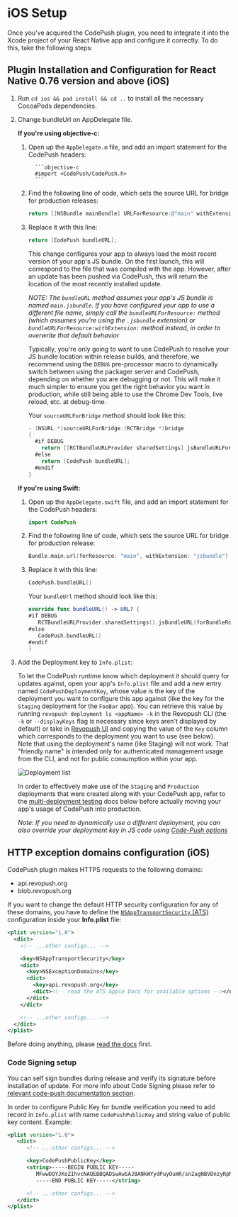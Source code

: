 # iOS Setup

Once you've acquired the CodePush plugin, you need to integrate it into the Xcode project of your React Native app and configure it correctly. To do this, take the following steps:

## Plugin Installation and Configuration for React Native 0.76 version and above (iOS)

1. Run `cd ios && pod install && cd ..` to install all the necessary CocoaPods dependencies.

2. Change bundleUrl on AppDelegate file.

   **If you're using objective-c:**
    1. Open up the `AppDelegate.m` file, and add an import statement for the CodePush headers:

             ```objective-c
             #import <CodePush/CodePush.h>
             ```

    2. Find the following line of code, which sets the source URL for bridge for production releases:

       ```objective-c
       return [[NSBundle mainBundle] URLForResource:@"main" withExtension:@"jsbundle"];
       ```

    3. Replace it with this line:

       ```objective-c
       return [CodePush bundleURL];
       ```
       This change configures your app to always load the most recent version of your app's JS bundle. On the first launch, this will correspond to the file that was compiled with the app. However, after an update has been pushed via CodePush, this will return the location of the most recently installed update.

       *NOTE: The `bundleURL` method assumes your app's JS bundle is named `main.jsbundle`. If you have configured your app to use a different file name, simply call the `bundleURLForResource:` method (which assumes you're using the `.jsbundle` extension) or `bundleURLForResource:withExtension:` method instead, in order to overwrite that default behavior*

       Typically, you're only going to want to use CodePush to resolve your JS bundle location within release builds, and therefore, we recommend using the `DEBUG` pre-processor macro to dynamically switch between using the packager server and CodePush, depending on whether you are debugging or not. This will make it much simpler to ensure you get the right behavior you want in production, while still being able to use the Chrome Dev Tools, live reload, etc. at debug-time.

       Your `sourceURLForBridge` method should look like this:

       ```objective-c
       - (NSURL *)sourceURLForBridge:(RCTBridge *)bridge
       {
         #if DEBUG
           return [[RCTBundleURLProvider sharedSettings] jsBundleURLForBundleRoot:@"index"];
         #else
           return [CodePush bundleURL];
         #endif
       }
       ```

   **If you're using Swift:**
    1. Open up the `AppDelegate.swift` file, and add an import statement for the CodePush headers:
       ```swift
       import CodePush
       ```

    2. Find the following line of code, which sets the source URL for bridge for production release:
       ```swift
       Bundle.main.url(forResource: "main", withExtension: "jsbundle")
       ```
    3. Replace it with this line:
       ```swift
       CodePush.bundleURL()
       ```

       Your `bundleUrl` method should look like this:
       ```swift
       override func bundleURL() -> URL? {
       #if DEBUG
          RCTBundleURLProvider.sharedSettings().jsBundleURL(forBundleRoot: "index")
       #else
          CodePush.bundleURL()
       #endif
       }
       ```

4. Add the Deployment key to `Info.plist`:

   To let the CodePush runtime know which deployment it should query for updates against, open your app's `Info.plist`
   file and add a new entry named `CodePushDeploymentKey`, whose value is the key of the deployment you want to configure
   this app against (like the key for the `Staging` deployment for the `FooBar` app). You can retrieve this value by running `revopush deployment ls <appName> -k` in the Revopush CLI (the `-k` or `--displayKeys` flag is necessary since keys aren't displayed by default) or take in [Revopush UI](https://app.revopush.org/applications) and copying the value of the `Key` column which corresponds to the deployment you want to use (see below). Note that using the deployment's name (like Staging) will not work.
   That "friendly name" is intended only for authenticated management usage from the CLI, and not for public consumption within your app.

   ![Deployment list](https://cloud.githubusercontent.com/assets/116461/11601733/13011d5e-9a8a-11e5-9ce2-b100498ffb34.png)

   In order to effectively make use of the `Staging` and `Production` deployments that were created along with your CodePush app, refer to the [multi-deployment testing](../README.md#multi-deployment-testing) docs below before actually moving your app's usage of CodePush into production.

   *Note: If you need to dynamically use a different deployment, you can also override your deployment key in JS code using [Code-Push options](./api-js.md#CodePushOptions)*


## HTTP exception domains configuration (iOS)

CodePush plugin makes HTTPS requests to the following domains:

- api.revopush.org
- blob.revopush.org

If you want to change the default HTTP security configuration for any of these domains, you have to define the [`NSAppTransportSecurity` (ATS)][ats] configuration inside your __Info.plist__ file:

```xml
<plist version="1.0">
  <dict>
    <!-- ...other configs... -->

    <key>NSAppTransportSecurity</key>
    <dict>
      <key>NSExceptionDomains</key>
      <dict>
        <key>api.revopush.org</key>
        <dict><!-- read the ATS Apple Docs for available options --></dict>
      </dict>
    </dict>

    <!-- ...other configs... -->
  </dict>
</plist>
```

Before doing anything, please [read the docs][ats] first.

[ats]: https://developer.apple.com/library/content/documentation/General/Reference/InfoPlistKeyReference/Articles/CocoaKeys.html#//apple_ref/doc/uid/TP40009251-SW33

### Code Signing setup

You can self sign bundles during release and verify its signature before installation of update. For more info about Code Signing please refer to [relevant code-push documentation section](https://github.com/microsoft/code-push/tree/v3.0.1/cli#code-signing).

In order to configure Public Key for bundle verification you need to add record in `Info.plist` with name `CodePushPublicKey` and string value of public key content. Example:

```xml
<plist version="1.0">
   <dict>
      <!-- ...other configs... -->

      <key>CodePushPublicKey</key>
      <string>-----BEGIN PUBLIC KEY-----
         MFwwDQYJKoZIhvcNAQEBBQADSwAwSAJBANkWYydPuyOumR/sn2agNBVDnzyRpM16NAUpYPGxNgjSEp0etkDNgzzdzyvyl+OsAGBYF3jCxYOXozum+uV5hQECAwEAAQ==
         -----END PUBLIC KEY-----</string>

      <!-- ...other configs... -->
   </dict>
</plist>
```
